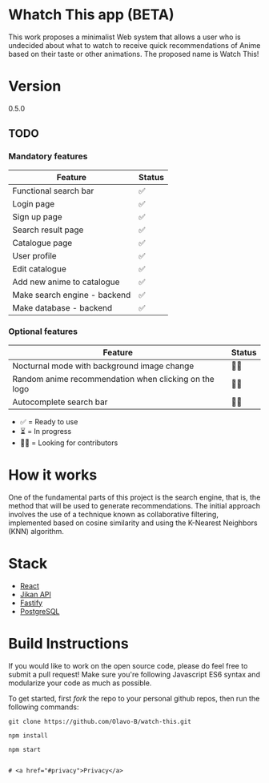 # Whatch This app (BETA)

This work proposes a minimalist Web system that allows a user who is undecided about what to watch to receive quick recommendations of Anime based on their taste or other animations. The proposed name is Watch This!


# Version

0.5.0

## TODO

### Mandatory features

| Feature                                                                                                  | Status |
| -------------------------------------------------------------------------------------------------------- | ------ |
| Functional search bar                                                                                    |  ✅   |
| Login page                                                                                               |  ✅    |
| Sign up page                                                                                             |  ✅    |
| Search result page                                                                                       |  ✅    |
| Catalogue page                                                                                           |  ✅    |
| User profile                                                                                             |  ✅    |
| Edit catalogue                                                                                           |  ✅    |
| Add new anime to catalogue                                                                               |  ✅    |
| Make search engine  - backend                                                                            |  ✅    |
| Make database - backend                                                                                  |  ✅    |

### Optional features
| Feature                                                                                                  | Status |
| -------------------------------------------------------------------------------------------------------- | ------ |
| Nocturnal mode with background image change                                                              |  🙏🏻    |
| Random anime recommendation when clicking on the logo                                                    |  🙏🏻    |
| Autocomplete search bar                                                                                  |  🙏🏻    |    

- ✅ = Ready to use
- ⏳ = In progress
- 🙏🏻 = Looking for contributors

# How it works

One of the fundamental parts of this project is the search engine, that is, the method that will be used to generate recommendations. The initial approach involves the use of a technique known as collaborative filtering, implemented based on cosine similarity and using the K-Nearest Neighbors (KNN) algorithm.

# Stack

- [React](https://reactjs.org/)
- [Jikan API](https://jikan.moe/)
- [Fastify](https://www.fastify.io/)
- [PostgreSQL](https://www.postgresql.org/)

# Build Instructions

If you would like to work on the open source code, please do feel free to submit a pull request! Make sure you're following Javascript ES6 syntax and modularize your code as much as possible.

To get started, first _fork_ the repo to your personal github repos, then run the following commands:

```shell
git clone https://github.com/Olavo-B/watch-this.git
```

```shell
npm install
```

```shell
npm start
```
```

# <a href="#privacy">Privacy</a>
